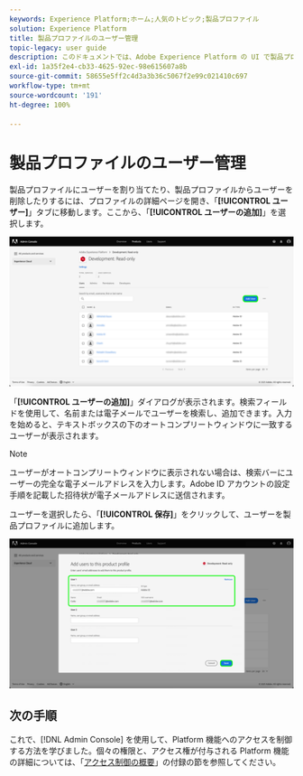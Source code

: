```yaml
---
keywords: Experience Platform;ホーム;人気のトピック;製品プロファイル
solution: Experience Platform
title: 製品プロファイルのユーザー管理
topic-legacy: user guide
description: このドキュメントでは、Adobe Experience Platform の UI で製品プロファイルのユーザーを管理する方法を示します。
exl-id: 1a35f2e4-cb33-4625-92ec-98e615607a8b
source-git-commit: 58655e5ff2c4d3a3b36c5067f2e99c021410c697
workflow-type: tm+mt
source-wordcount: '191'
ht-degree: 100%

---
```


# 製品プロファイルのユーザー管理

製品プロファイルにユーザーを割り当てたり、製品プロファイルからユーザーを削除したりするには、プロファイルの詳細ページを開き、「**[!UICONTROL ユーザー]**」タブに移動します。ここから、「**[!UICONTROL ユーザーの追加]**」を選択します。

![add-user](../images/add-user.png)

「**[!UICONTROL ユーザーの追加]**」ダイアログが表示されます。検索フィールドを使用して、名前または電子メールでユーザーを検索し、追加できます。入力を始めると、テキストボックスの下のオートコンプリートウィンドウに一致するユーザーが表示されます。

>[!NOTE]
>
> ユーザーがオートコンプリートウィンドウに表示されない場合は、検索バーにユーザーの完全な電子メールアドレスを入力します。Adobe ID アカウントの設定手順を記載した招待状が電子メールアドレスに送信されます。

ユーザーを選択したら、「**[!UICONTROL 保存]**」をクリックして、ユーザーを製品プロファイルに追加します。

![save-user](../images/save-user.png)

## 次の手順

これで、[!DNL Admin Console] を使用して、Platform 機能へのアクセスを制御する方法を学びました。個々の権限と、アクセス権が付与される Platform 機能の詳細については、「[アクセス制御の概要](../home.md)」の付録の節を参照してください。
